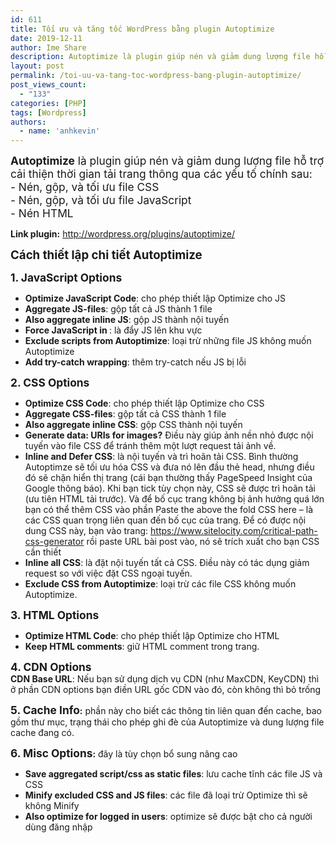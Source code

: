 ```yaml
---
id: 611
title: Tối ưu và tăng tốc WordPress bằng plugin Autoptimize
date: 2019-12-11
author: Ime Share
description: Autoptimize là plugin giúp nén và giảm dung lượng file hỗ trợ cải thiện thời gian tải trang
layout: post
permalink: /toi-uu-va-tang-toc-wordpress-bang-plugin-autoptimize/
post_views_count:
  - "133"
categories: [PHP]
tags: [Wordpress]
authors:
  - name: 'anhkevin'
---
```

<span style="font-size: 13pt;"><strong>Autoptimize</strong> là plugin giúp nén và giảm dung lượng file hỗ trợ cải thiện thời gian tải trang thông qua các yếu tố chính sau:</span>  
<span style="font-size: 13pt;">- Nén, gộp, và tối ưu file CSS</span>  
<span style="font-size: 13pt;">- Nén, gộp, và tối ưu file JavaScript</span>  
<span style="font-size: 13pt;">- Nén HTML</span>

**Link plugin:** <http://wordpress.org/plugins/autoptimize/>

<span style="font-size: 14pt;"><strong>Cách thiết lập chi tiết Autoptimize</strong></span>

<span style="font-size: 13pt;"><strong>1. JavaScript Options</strong></span>  
- **Optimize JavaScript Code**: cho phép thiết lập Optimize cho JS  
- **Aggregate JS-files**: gộp tất cả JS thành 1 file  
- **Also aggregate inline JS**: gộp JS thành nội tuyến  
- **Force JavaScript in <head>**: là đẩy JS lên khu vực <head>  
- **Exclude scripts from Autoptimize**: loại trừ những file JS không muốn Autoptimize  
- **Add try-catch wrapping**: thêm try-catch nếu JS bị lỗi

<span style="font-size: 13pt;"><strong>2. CSS Options</strong></span>  
- **Optimize CSS Code**: cho phép thiết lập Optimize cho CSS  
- **Aggregate CSS-files**: gộp tất cả CSS thành 1 file  
- **Also aggregate inline CSS**: gộp CSS thành nội tuyến  
- **Generate data: URIs for images?** Điều này giúp ảnh nền nhỏ được nội tuyến vào file CSS để tránh thêm một lượt request tải ảnh về.  
- **Inline and Defer CSS**: là nội tuyến và trì hoãn tải CSS. Bình thường Autoptimze sẽ tối ưu hóa CSS và đưa nó lên đầu thẻ head, nhưng điều đó sẽ chặn hiển thị trang (cái bạn thường thấy PageSpeed Insight của Google thông báo). Khi bạn tick tùy chọn này, CSS sẽ được trì hoãn tải (ưu tiên HTML tải trước). Và để bố cục trang không bị ảnh hưởng quá lớn bạn có thể thêm CSS vào phần Paste the above the fold CSS here – là các CSS quan trọng liên quan đến bố cục của trang. Để có được nội dung CSS này, bạn vào trang: https://www.sitelocity.com/critical-path-css-generator rồi paste URL bài post vào, nó sẽ trích xuất cho bạn CSS cần thiết  
- **Inline all CSS**: là đặt nội tuyến tất cả CSS. Điều này có tác dụng giảm request so với việc đặt CSS ngoại tuyến.  
- **Exclude CSS from Autoptimize**: loại trừ các file CSS không muốn Autoptimize.

<span style="font-size: 13pt;"><strong>3. HTML Options</strong></span>  
- **Optimize HTML Code**: cho phép thiết lập Optimize cho HTML  
- **Keep HTML comments**: giữ HTML comment trong trang.

<span style="font-size: 13pt;"><strong>4. CDN Options</strong></span>  
**CDN Base URL**: Nếu bạn sử dụng dịch vụ CDN (như MaxCDN, KeyCDN) thì ở phần CDN options bạn điền URL gốc CDN vào đó, còn không thì bỏ trống

**<span style="font-size: 13pt;">5. Cache Info</span>:** phần này cho biết các thông tin liên quan đến cache, bao gồm thư mục, trạng thái cho phép ghi đè của Autoptimize và dung lượng file cache đang có.

**<span style="font-size: 13pt;">6. Misc Options</span>:** đây là tùy chọn bổ sung nâng cao  
- **Save aggregated script/css as static files**: lưu cache tĩnh các file JS và CSS  
- **Minify excluded CSS and JS files**: các file đã loại trừ Optimize thì sẽ không Minify  
- **Also optimize for logged in users**: optimize sẽ được bật cho cả người dùng đăng nhập

<div id="gtx-trans" style="position: absolute; left: -4px; top: 1110px;">
  <div class="gtx-trans-icon">
  </div>
</div>